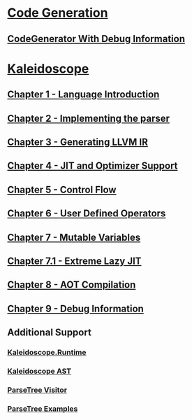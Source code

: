 # [Code Generation](codegeneration.md)
## [CodeGenerator With Debug Information](codegeneration.md)
# [Kaleidoscope](Kaleidoscope.md)
## [Chapter 1 - Language Introduction](Kaleidoscope.md)
## [Chapter 2 - Implementing the parser](Kaleidoscope-ch2.md)
## [Chapter 3 - Generating LLVM IR](Kaleidoscope-ch3.md)
## [Chapter 4 - JIT and Optimizer Support](Kaleidoscope-ch4.md)
## [Chapter 5 - Control Flow](Kaleidoscope-ch5.md)
## [Chapter 6 - User Defined Operators](Kaleidoscope-ch6.md)
## [Chapter 7 - Mutable Variables](Kaleidoscope-ch7.md)
## [Chapter 7.1 - Extreme Lazy JIT](Kaleidoscope-ch7.1.md)
## [Chapter 8 - AOT Compilation](Kaleidoscope-ch8.md)
## [Chapter 9 - Debug Information](Kaleidoscope-ch9.md)
## Additional Support
### [Kaleidoscope.Runtime](Kaleidoscope-Runtime.md)
### [Kaleidoscope AST](Kaleidoscope-AST.md)
### [ParseTree Visitor](Kaleidoscope-ParseTreeVisitor.md)
### [ParseTree Examples](Kaleidoscope-ParseTree-examples.md)


